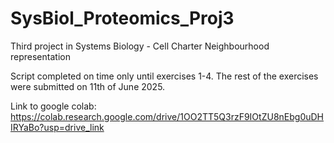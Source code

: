 # SysBiol_Proteomics_Proj3
Third project in Systems Biology - Cell Charter Neighbourhood representation

Script completed on time only until exercises 1-4. 
The rest of the exercises were submitted on 11th of June 2025.


Link to google colab: https://colab.research.google.com/drive/1OO2TT5Q3rzF9IOtZU8nEbg0uDHIRYaBo?usp=drive_link 
